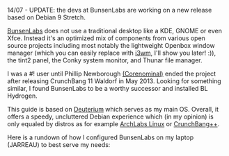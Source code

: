 14/07 - UPDATE: the devs at BunsenLabs are working on a new release based on Debian 9 Stretch.

[BunsenLabs](https://www.bunsenlabs.org/) does not use a traditional desktop like a KDE, GNOME or even Xfce. Instead it's an optimized mix of components from various open source projects including most notably the lightweight Openbox window manager (which you can easily replace with [i3wm](https://i3wm.org/), I'll show you later! :)), the tint2 panel, the Conky system monitor, and Thunar file manager. 

I was a #! user until Phillip Newborough [(Corenominal)](https://corenominal.org) ended the project after releasing CrunchBang 11 Waldorf in May 2013. Looking for something similar, I found BunsenLabs to be a worthy successor and installed BL Hydrogen. 

This guide is based on [Deuterium](https://www.bunsenlabs.org/installation.html#downloads) which serves as my main OS. Overall, it offers a speedy, uncluttered Debian experience which (in my opinion) is only equaled by distros as for example [ArchLabs Linux](https://archlabsblog.wordpress.com/) or [CrunchBang++](https://www.crunchbangplusplus.org/).

Here is a rundown of how I configured BunsenLabs on my laptop (JARREAU) to best serve my needs:
